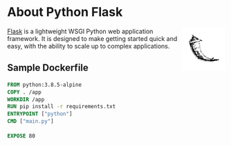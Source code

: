 # About Python Flask

<a target="_blank" rel="noopener noreferrer" href="https://palletsprojects.com/p/flask/">
    <img alt="Python Flask Logo" align="right" src="/python-flask/logo.png" width="100px" />
</a>

[Flask](https://palletsprojects.com/p/flask/) is a lightweight WSGI Python web application framework. It is designed to make getting started quick and easy, with the ability to scale up to complex applications.

## Sample Dockerfile
```Dockerfile
FROM python:3.8.5-alpine
COPY . /app
WORKDIR /app
RUN pip install -r requirements.txt
ENTRYPOINT ["python"]
CMD ["main.py"]

EXPOSE 80
```

